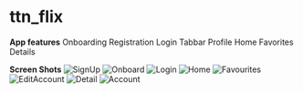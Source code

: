 # ttn_flix

**App features**
Onboarding
Registration
Login
Tabbar
Profile
Home
Favorites
Details

**Screen Shots**
![SignUp](https://github.com/PrakarshCh/MovieFlix/assets/145679352/3c6d3685-c33e-4d85-9c6a-c41719a155a3)
![Onboard](https://github.com/PrakarshCh/MovieFlix/assets/145679352/babfeaf3-278f-40e6-85f6-b29877076163)
![Login](https://github.com/PrakarshCh/MovieFlix/assets/145679352/a47799a3-0377-4ff2-b531-208599ddefd6)
![Home](https://github.com/PrakarshCh/MovieFlix/assets/145679352/edb98c08-becc-469f-ae18-dc269e34adfe)
![Favourites](https://github.com/PrakarshCh/MovieFlix/assets/145679352/f861a0c9-2fc5-46cd-b9aa-d1a458d552ce)
![EditAccount](https://github.com/PrakarshCh/MovieFlix/assets/145679352/c2561163-b0d3-48da-98e3-37e78ddf9224)
![Detail](https://github.com/PrakarshCh/MovieFlix/assets/145679352/2be660d5-6ce7-4e8f-87fc-57d8e0ffadb3)
![Account](https://github.com/PrakarshCh/MovieFlix/assets/145679352/dd7d73c0-c7e7-4f22-b160-28b40bc3e6c6)
